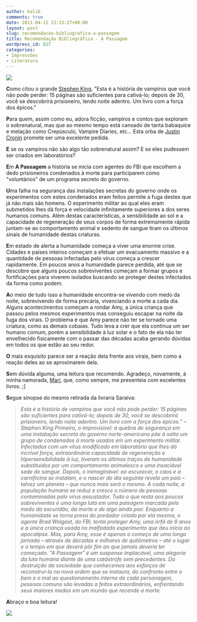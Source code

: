 ```yaml
---
author: kalib
comments: true
date: 2011-04-12 13:33:27+00:00
layout: post
slug: recomendacao-bibliografica-a-passagem
title: Recomendação Bibliográfica - A Passagem
wordpress_id: 827
categories:
- Impressões
- Literatura
---
```


[![](http://marcelocavalcante.net/portal/imgs/livros/passagem.jpg)](http://marcelocavalcante.net/portal/imgs/livros/passagem.jpg)


**C**omo citou o grande [Stephen King](http://pt.wikipedia.org/wiki/Stephen_King), "Esta é a história de vampiros que você não pode perder: 15 páginas são suficientes para cativá-lo; depois de 30, você se descobrirá prisioneiro, lendo noite adentro. Um livro com a força dos épicos."

**P**ara quem, assim como eu, adora ficção, vampiros e contos que exploram o sobrenatural, mas que ao mesmo tempo está cansado de tanta babaquice e melação como Crepúsculo, Vampire Diaries, etc... Esta orba de [Justin Cronin](http://en.wikipedia.org/wiki/Justin_Cronin) promete ser uma excelente pedida.

**E** se os vampiros não são algo tão sobrenatural assim? E se eles pudessem ser criados em laboratórios?

**E**m **A Passagem** a história se inicia com agentes do FBI que escolhem a dedo prisioneiros condenados à morte para participarem como "voluntários" de um programa secreto do governo.

**U**ma falha na segurança das instalações secretas do governo onde os experimentos com estes condenados eram feitos permite a fuga destes que já não mais são homens. O experimento militar ao qual eles eram submetidos lhes dá força e velocidade infinitamente superiores a dos seres humanos comuns. Além destas características, a sensibilidade ao sol e a capacidade de regeneração de seus corpos de forma extremamente rápida juntam-se ao comportamento animal e sedento de sangue tiram os últimos sinais de humanidade destas criaturas.

**E**m estado de alerta a humanidade começa a viver uma enorme crise. Cidades e países inteiros começam a efetuar um evacuamento massivo e a quantidade de pessoas infectadas pelo vírus começa a crescer rapidamente. Em poucos anos a humanidade parece perdida, até que se descobre que alguns poucos sobreviventes começam a formar grupos e fortificações para viverem isolados buscando se proteger destes infectados da forma como podem.

**A**o meio de tudo isso a humanidade encontra-se vivendo com medo da noite, sobrevivendo de forma precária, vivenciando a morte a cada dia. Alguns acontecimentos começam a rondar Amy, a única criança que passou pelos mesmos experimentos mas conseguiu escapar na noite da fuga dos virais. O problema é que Amy parece não ter se tornado uma criatura, como as demais cobaias. Tudo leva a crer que ela continua um ser humano comum, porém a sensibilidade à luz solar e o fato de ela não ter envelhecido fisicamente com o passar das décadas acaba gerando dúvidas em todos os que estão ao seu redor.

**O** mais esquisito parece ser a reação dela frente aos virais, bem como a reação deles ao se aproximarem dela.

**S**em dúvida alguma, uma leitura que recomendo. Agradeço, novamente, à minha namorada, [Mari](http://marcelocavalcante.net/portal/wp-content/gallery/guara/02052009025.jpg), que, como sempre, me presenteia com excelentes livros. ;]

**S**egue sinopse do mesmo retirada da livraria Saraiva:


> _Esta é a história de vampiros que você não pode perder: 15 páginas são suficientes para cativá-lo; depois de 30, você se descobrirá prisioneiro, lendo noite adentro. Um livro com a força dos épicos.” – Stephen King_
_Primeiro, o imprevisível: a quebra de segurança em uma instalação secreta do governo norte-americano põe à solta um grupo de condenados à morte usados em um experimento militar. Infectados com um vírus modificado em laboratório que lhes dá incrível força, extraordinária capacidade de regeneração e hipersensibilidade à luz, tiveram os últimos traços de humanidade substituídos por um comportamento animalesco e uma insaciável sede de sangue. Depois, o inimaginável: ao escurecer, o caos e a carnificina se instalam, e o nascer do dia seguinte revela um país – talvez um planeta – que nunca mais será o mesmo. A cada noite, a população humana se reduz e cresce o número de pessoas contaminadas pelo vírus assustador. Tudo o que resta aos poucos sobreviventes é uma longa luta em uma paisagem marcada pelo medo da escuridão, da morte e de algo ainda pior. Enquanto a humanidade se torna presa do predador criado por ela mesma, o agente Brad Wolgast, do FBI, tenta proteger Amy, uma órfã de 6 anos e a única criança usada no malfadado experimento que deu início ao apocalipse. Mas, para Amy, esse é apenas o começo de uma longa jornada – através de décadas e milhares de quilômetros – até o lugar e o tempo em que deverá pôr fim ao que jamais deveria ter começado._
_"A Passagem" é um suspense implacável, uma alegoria da luta humana diante de uma catástrofe sem precedentes. Da destruição da sociedade que conhecemos aos esforços de reconstruí-la na nova ordem que se instaura, do confronto entre o bem e o mal ao questionamento interno de cada personagem, pessoas comuns são levadas a feitos extraordinários, enfrentando seus maiores medos em um mundo que recende a morte._


**A**braço e boa leitura!


![](http://www.marcelocavalcante.net/portal/imgs/userbar.gif)
